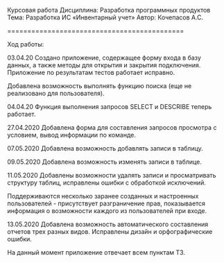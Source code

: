 Курсовая работа
Дисциплина: Разработка программных продуктов
Тема: Разработка ИС «Инвентарный учет»
Автор: Кочепасов А.С.

============================================

Ход работы:

03.04.20
Создано приложение, содержащее форму входа в базу данных, а также методы для открытия и закрытия подключения.
Приложение по результатам тестов работает исправно.

Добавлена возможность выполнять функцию поиска (еще не реализовано для пользователя).

04.04.20
Функция выполнения запросов SELECT и DESCRIBE теперь работает.

27.04.2020
Добавлена форма для составления запросов просмотра с условием, вывод информации по команде.

07.05.2020
Добавлена возможность добавлять записи в таблицу.

09.05.2020
Добавлена возможность изменять записи в таблице.

11.05.2020
Добавлены возможности удалять записи и просматривать структуру таблиц, исправлены ошибки с обработкой исключений.

Поддерживаются несколько заранее созданных и настроенных пользователей - присутствует разграничение прав,
показывается информация о возможности каждого из пользователей при входе.

13.05.2020
Добавлена возможность автоматического составления отчетов трех разных видов. Исправлены дизайн и
орфографические ошибки.

На данный момент приложение отвечает всем пунктам ТЗ.